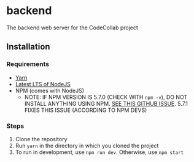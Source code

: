 # backend
The backend web server for the CodeCollab project

## Installation
### Requirements
- [Yarn](https://yarnpkg.com/en/docs/install)
- [Latest LTS of NodeJS](https://nodejs.org/en/download/)
- NPM (comes with NodeJS)
    - NOTE: IF NPM VERSION IS 5.7.0 (CHECK WITH `npm -v`), DO NOT INSTALL ANYTHING USING NPM. [SEE THIS GITHUB ISSUE](https://github.com/npm/npm/issues/19883). 5.7.1 FIXES THIS ISSUE (ACCORDING TO NPM DEVS)

### Steps
1. Clone the repository
2. Run `yarn` in the directory in which you cloned the project
3. To run in development, use `npm run dev`. Otherwise, use `npm start`

